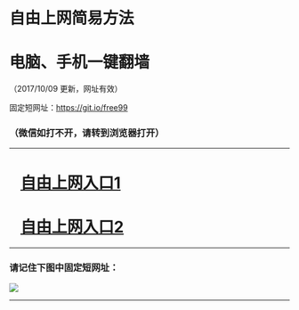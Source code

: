 ﻿# 自由上网简易方法

# 电脑、手机一键翻墙

（2017/10/09 更新，网址有效）

固定短网址：https://git.io/free99

### （微信如打不开，请转到浏览器打开）


***





# &nbsp;&nbsp; <a href="http://ft88348266.fwq-tz-1001.info/fwqtz01.html?t=100900125696 " target="_blank">自由上网入口1</a>
# &nbsp;&nbsp; <a href="http://ft59095211.fwq-tz-1002.info/fwqtz02.html?t=10090011701 " target="_blank">自由上网入口2</a>
***

### 请记住下图中固定短网址：

<img src="https://s3-us-west-2.amazonaws.com/fwq-1001/yjfq-20170905okok.png" /> 


***

